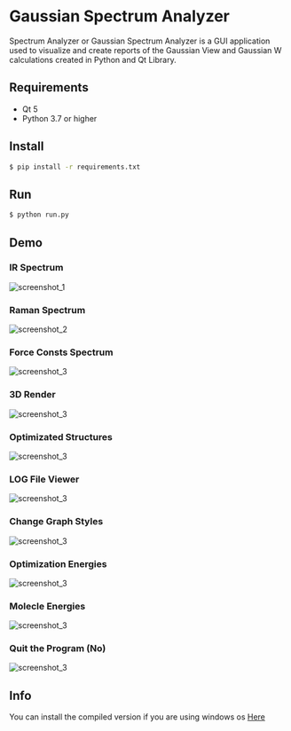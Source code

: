 # Gaussian Spectrum Analyzer
Spectrum Analyzer or Gaussian Spectrum Analyzer is a GUI application used to visualize and create reports of the Gaussian View and Gaussian W calculations created in Python and Qt Library.

## Requirements
 - Qt 5
 - Python 3.7 or higher

## Install
```sh
$ pip install -r requirements.txt
```

## Run
```sh
$ python run.py
```

## Demo
### IR Spectrum
![screenshot_1](./screenshots/screenshot_1.png)

### Raman Spectrum
![screenshot_2](./screenshots/screenshot_2.png)

### Force Consts Spectrum
![screenshot_3](./screenshots/screenshot_5.png)

### 3D Render
![screenshot_3](./screenshots/screenshot_3.png)

### Optimizated Structures
![screenshot_3](./screenshots/screenshot_4.png)

### LOG File Viewer
![screenshot_3](./screenshots/screenshot_8.png)

### Change Graph Styles
![screenshot_3](./screenshots/screenshot_6.png)

### Optimization Energies
![screenshot_3](./screenshots/screenshot_10.png)

### Molecle Energies
![screenshot_3](./screenshots/screenshot_9.png)

### Quit the Program (No)
![screenshot_3](./screenshots/screenshot_7.png)

## Info
You can install the compiled version if you are using windows os [Here](https://github.com/moaz-elesawey/gaussian-spectrum-analyzer/releases/tag/v5.0-alpha)
